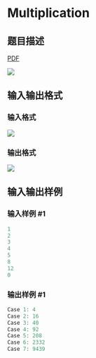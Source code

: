 # Multiplication

## 题目描述

[problemUrl]: https://uva.onlinejudge.org/index.php?option=com_onlinejudge&Itemid=8&category=242&page=show_problem&problem=3243

[PDF](https://uva.onlinejudge.org/external/120/p12091.pdf)

![](https://cdn.luogu.com.cn/upload/vjudge_pic/UVA12091/77765eaf631e1a66879653b0710945bb554922c7.png)

## 输入输出格式

### 输入格式

![](https://cdn.luogu.com.cn/upload/vjudge_pic/UVA12091/ff9e4da0083f4e90196bd03cce4494429f1416f4.png)

### 输出格式

![](https://cdn.luogu.com.cn/upload/vjudge_pic/UVA12091/fec34c393b87b0fe80902566c5918b984aece0ca.png)

## 输入输出样例

### 输入样例 #1

```cpp
1
2
3
4
5
8
12
0
```


### 输出样例 #1

```cpp
Case 1: 4
Case 2: 16
Case 3: 40
Case 4: 92
Case 5: 208
Case 6: 2332
Case 7: 9439
```


